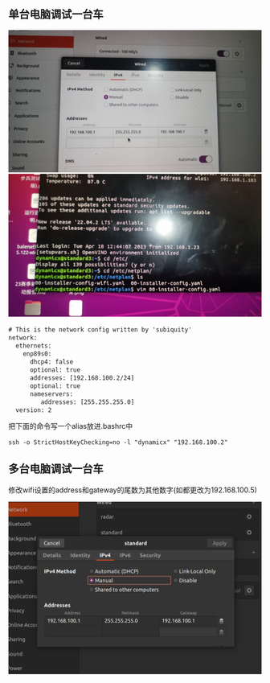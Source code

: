 ## 单台电脑调试一台车

![alt text](../md中的图片/配WiFi_1.jpg)
![alt text](../md中的图片/配WiFi_2.jpg)

```
# This is the network config written by 'subiquity'
network:
  ethernets:
    enp89s0:
      dhcp4: false
      optional: true
      addresses: [192.168.100.2/24]
      optional: true
      nameservers:
         addresses: [255.255.255.0]
  version: 2
```

把下面的命令写一个alias放进.bashrc中
```
ssh -o StrictHostKeyChecking=no -l "dynamicx" "192.168.100.2"
```

## 多台电脑调试一台车
修改wifi设置的address和gateway的尾数为其他数字(如都更改为192.168.100.5)

![alt text](../md中的图片/配WIFI_多电脑.png)